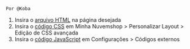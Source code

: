 ` Por @Koba `

1. Insira o [arquivo HTML](https://github.com/NossoDev/ParceirosNuvemshop/blob/main/componentes/faq/index.html) na página desejada
2. Insira o [código CSS](https://github.com/NossoDev/ParceirosNuvemshop/blob/main/componentes/faq/style.css) em Minha Nuvemshop > Personalizar Layout > Edição de CSS avançada
3. Insira o [código JavaScript](https://github.com/NossoDev/ParceirosNuvemshop/blob/main/componentes/faq/script.js) em Configurações > Códigos externos
